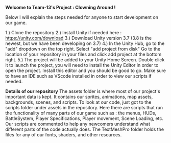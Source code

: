 **Welcome to Team-13's Project : Clowning Around !**

Below I will explain the steps needed for anyone to start development on our game.

1.) Clone the repository
2.) Install Unity if needed here : https://unity.com/download 
3.) Download Unity version 3.7 (3.8 is the newest, but we have been developing on 3.7)
4.) In the Unity Hub, go to the "add" dropdown on the top right. Select "add project from disk" Go to the location of your repository 
  in your files and click add project at the bottom right.
5.) The project will be added to your Unity Home Screen. Double click it to launch the project, you will need to install the Unity Editor
  in order to open the project. Install this editor and you should be good to go. Make sure to have an IDE such as VScode installed in order to view our scripts if needed.
  

**Details of our repository**
The assets folder is where most of our project's important data is kept. It contains our sprites, animations, map assets, backgrounds, scenes, and scripts. To look at our 
code, just got to the scripts folder under assets in the repository. Here there are scripts that run the functionality of many parts of our game such as : the menus,
HUDs, BattleSystem, Player Specifications, Player movement, Scene Loading, etc. Our scripts are commented to help any newcomers understand what different parts of the code actually does. The TextMeshPro folder holds the files for any of our fonts, shaders, and other resources. 
